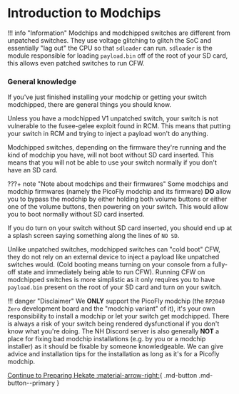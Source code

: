 # Introduction to Modchips

!!! info "Information" 
    Modchips and modchipped switches are different from unpatched switches. They use voltage glitching to glitch the SoC      and essentially "lag out" the CPU so that `sdloader` can run. 
    `sdloader` is the module responsible for loading `payload.bin` off of the root of your SD card, this allows even          patched switches to run CFW.

### General knowledge

If you've just finished installing your modchip or getting your switch modchipped, there are general things you should know.

Unless you have a modchipped V1 unpatched switch, your switch is not vulnerable to the fusee-gelee exploit found in RCM. 
This means that putting your switch in RCM and trying to inject a payload won't do anything.

Modchipped switches, depending on the firmware they're running and the kind of modchip you have, will not boot without SD card inserted.
This means that you will not be able to use your switch normally if you don't have an SD card. 

???+ note "Note about modchips and their firmwares"
    Some modchips and modchip firmwares (namely the PicoFly modchip and its firmware) **DO** allow you to bypass the modchip by either holding both volume buttons or       either one of the volume buttons, then powering on your switch. This would allow you to boot normally without SD card     inserted.

If you do turn on your switch without SD card inserted, you should end up at a splash screen saying something along the lines of `NO SD`.

Unlike unpatched switches, modchipped switches can "cold boot" CFW, they do not rely on an external device to inject a payload like unpatched switches would. 
(Cold booting means turning on your console from a fully-off state and immediately being able to run CFW).
Running CFW on modchipped switches is more simplistic as it only requires you to have `payload.bin` present on the root of your SD card and turn on your switch. 

!!! danger "Disclaimer" 
    We **ONLY** support the PicoFly modchip (the `RP2040 Zero` development board and the "modchip variant" of it), it's your own responsibility to install a modchip or let your switch get modchipped.
    There is always a risk of your switch being rendered dysfunctional if you don't know what you're doing.
    The NH Discord server is also generally **NOT** a place for fixing bad modchip installations (e.g. by you or a modchip installer) as it should be fixable by someone knowledgeable. 
    We can give advice and installation tips for the installation as long as it's for a Picofly modchip.

[Continue to Preparing Hekate :material-arrow-right:](preparing_hekate.md){ .md-button .md-button--primary }

